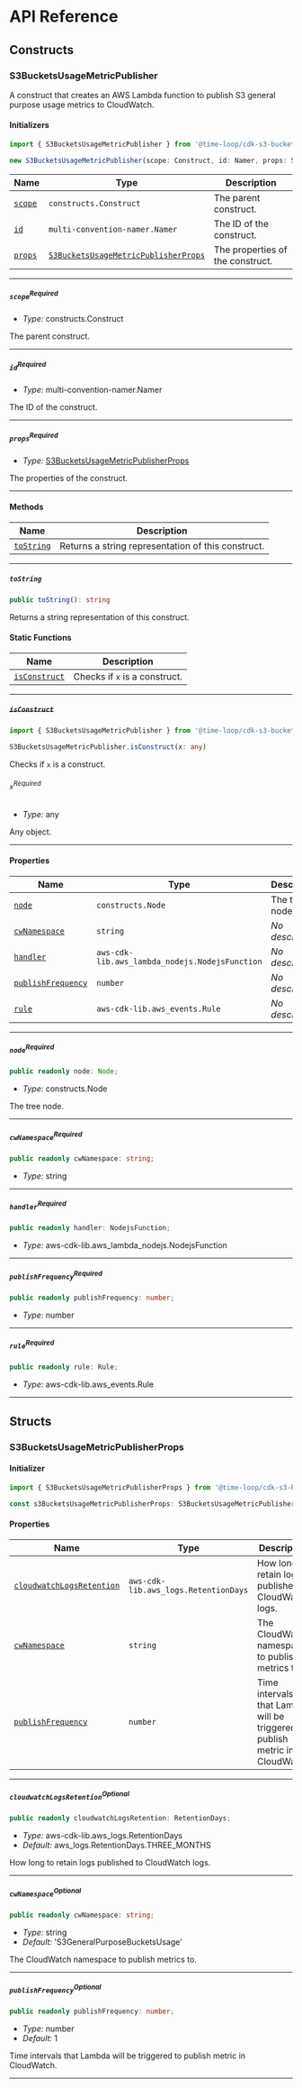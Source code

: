 # API Reference <a name="API Reference" id="api-reference"></a>

## Constructs <a name="Constructs" id="Constructs"></a>

### S3BucketsUsageMetricPublisher <a name="S3BucketsUsageMetricPublisher" id="@time-loop/cdk-s3-buckets-usage-metric-publisher.S3BucketsUsageMetricPublisher"></a>

A construct that creates an AWS Lambda function to publish S3 general purpose usage metrics to CloudWatch.

#### Initializers <a name="Initializers" id="@time-loop/cdk-s3-buckets-usage-metric-publisher.S3BucketsUsageMetricPublisher.Initializer"></a>

```typescript
import { S3BucketsUsageMetricPublisher } from '@time-loop/cdk-s3-buckets-usage-metric-publisher'

new S3BucketsUsageMetricPublisher(scope: Construct, id: Namer, props: S3BucketsUsageMetricPublisherProps)
```

| **Name** | **Type** | **Description** |
| --- | --- | --- |
| <code><a href="#@time-loop/cdk-s3-buckets-usage-metric-publisher.S3BucketsUsageMetricPublisher.Initializer.parameter.scope">scope</a></code> | <code>constructs.Construct</code> | The parent construct. |
| <code><a href="#@time-loop/cdk-s3-buckets-usage-metric-publisher.S3BucketsUsageMetricPublisher.Initializer.parameter.id">id</a></code> | <code>multi-convention-namer.Namer</code> | The ID of the construct. |
| <code><a href="#@time-loop/cdk-s3-buckets-usage-metric-publisher.S3BucketsUsageMetricPublisher.Initializer.parameter.props">props</a></code> | <code><a href="#@time-loop/cdk-s3-buckets-usage-metric-publisher.S3BucketsUsageMetricPublisherProps">S3BucketsUsageMetricPublisherProps</a></code> | The properties of the construct. |

---

##### `scope`<sup>Required</sup> <a name="scope" id="@time-loop/cdk-s3-buckets-usage-metric-publisher.S3BucketsUsageMetricPublisher.Initializer.parameter.scope"></a>

- *Type:* constructs.Construct

The parent construct.

---

##### `id`<sup>Required</sup> <a name="id" id="@time-loop/cdk-s3-buckets-usage-metric-publisher.S3BucketsUsageMetricPublisher.Initializer.parameter.id"></a>

- *Type:* multi-convention-namer.Namer

The ID of the construct.

---

##### `props`<sup>Required</sup> <a name="props" id="@time-loop/cdk-s3-buckets-usage-metric-publisher.S3BucketsUsageMetricPublisher.Initializer.parameter.props"></a>

- *Type:* <a href="#@time-loop/cdk-s3-buckets-usage-metric-publisher.S3BucketsUsageMetricPublisherProps">S3BucketsUsageMetricPublisherProps</a>

The properties of the construct.

---

#### Methods <a name="Methods" id="Methods"></a>

| **Name** | **Description** |
| --- | --- |
| <code><a href="#@time-loop/cdk-s3-buckets-usage-metric-publisher.S3BucketsUsageMetricPublisher.toString">toString</a></code> | Returns a string representation of this construct. |

---

##### `toString` <a name="toString" id="@time-loop/cdk-s3-buckets-usage-metric-publisher.S3BucketsUsageMetricPublisher.toString"></a>

```typescript
public toString(): string
```

Returns a string representation of this construct.

#### Static Functions <a name="Static Functions" id="Static Functions"></a>

| **Name** | **Description** |
| --- | --- |
| <code><a href="#@time-loop/cdk-s3-buckets-usage-metric-publisher.S3BucketsUsageMetricPublisher.isConstruct">isConstruct</a></code> | Checks if `x` is a construct. |

---

##### ~~`isConstruct`~~ <a name="isConstruct" id="@time-loop/cdk-s3-buckets-usage-metric-publisher.S3BucketsUsageMetricPublisher.isConstruct"></a>

```typescript
import { S3BucketsUsageMetricPublisher } from '@time-loop/cdk-s3-buckets-usage-metric-publisher'

S3BucketsUsageMetricPublisher.isConstruct(x: any)
```

Checks if `x` is a construct.

###### `x`<sup>Required</sup> <a name="x" id="@time-loop/cdk-s3-buckets-usage-metric-publisher.S3BucketsUsageMetricPublisher.isConstruct.parameter.x"></a>

- *Type:* any

Any object.

---

#### Properties <a name="Properties" id="Properties"></a>

| **Name** | **Type** | **Description** |
| --- | --- | --- |
| <code><a href="#@time-loop/cdk-s3-buckets-usage-metric-publisher.S3BucketsUsageMetricPublisher.property.node">node</a></code> | <code>constructs.Node</code> | The tree node. |
| <code><a href="#@time-loop/cdk-s3-buckets-usage-metric-publisher.S3BucketsUsageMetricPublisher.property.cwNamespace">cwNamespace</a></code> | <code>string</code> | *No description.* |
| <code><a href="#@time-loop/cdk-s3-buckets-usage-metric-publisher.S3BucketsUsageMetricPublisher.property.handler">handler</a></code> | <code>aws-cdk-lib.aws_lambda_nodejs.NodejsFunction</code> | *No description.* |
| <code><a href="#@time-loop/cdk-s3-buckets-usage-metric-publisher.S3BucketsUsageMetricPublisher.property.publishFrequency">publishFrequency</a></code> | <code>number</code> | *No description.* |
| <code><a href="#@time-loop/cdk-s3-buckets-usage-metric-publisher.S3BucketsUsageMetricPublisher.property.rule">rule</a></code> | <code>aws-cdk-lib.aws_events.Rule</code> | *No description.* |

---

##### `node`<sup>Required</sup> <a name="node" id="@time-loop/cdk-s3-buckets-usage-metric-publisher.S3BucketsUsageMetricPublisher.property.node"></a>

```typescript
public readonly node: Node;
```

- *Type:* constructs.Node

The tree node.

---

##### `cwNamespace`<sup>Required</sup> <a name="cwNamespace" id="@time-loop/cdk-s3-buckets-usage-metric-publisher.S3BucketsUsageMetricPublisher.property.cwNamespace"></a>

```typescript
public readonly cwNamespace: string;
```

- *Type:* string

---

##### `handler`<sup>Required</sup> <a name="handler" id="@time-loop/cdk-s3-buckets-usage-metric-publisher.S3BucketsUsageMetricPublisher.property.handler"></a>

```typescript
public readonly handler: NodejsFunction;
```

- *Type:* aws-cdk-lib.aws_lambda_nodejs.NodejsFunction

---

##### `publishFrequency`<sup>Required</sup> <a name="publishFrequency" id="@time-loop/cdk-s3-buckets-usage-metric-publisher.S3BucketsUsageMetricPublisher.property.publishFrequency"></a>

```typescript
public readonly publishFrequency: number;
```

- *Type:* number

---

##### `rule`<sup>Required</sup> <a name="rule" id="@time-loop/cdk-s3-buckets-usage-metric-publisher.S3BucketsUsageMetricPublisher.property.rule"></a>

```typescript
public readonly rule: Rule;
```

- *Type:* aws-cdk-lib.aws_events.Rule

---


## Structs <a name="Structs" id="Structs"></a>

### S3BucketsUsageMetricPublisherProps <a name="S3BucketsUsageMetricPublisherProps" id="@time-loop/cdk-s3-buckets-usage-metric-publisher.S3BucketsUsageMetricPublisherProps"></a>

#### Initializer <a name="Initializer" id="@time-loop/cdk-s3-buckets-usage-metric-publisher.S3BucketsUsageMetricPublisherProps.Initializer"></a>

```typescript
import { S3BucketsUsageMetricPublisherProps } from '@time-loop/cdk-s3-buckets-usage-metric-publisher'

const s3BucketsUsageMetricPublisherProps: S3BucketsUsageMetricPublisherProps = { ... }
```

#### Properties <a name="Properties" id="Properties"></a>

| **Name** | **Type** | **Description** |
| --- | --- | --- |
| <code><a href="#@time-loop/cdk-s3-buckets-usage-metric-publisher.S3BucketsUsageMetricPublisherProps.property.cloudwatchLogsRetention">cloudwatchLogsRetention</a></code> | <code>aws-cdk-lib.aws_logs.RetentionDays</code> | How long to retain logs published to CloudWatch logs. |
| <code><a href="#@time-loop/cdk-s3-buckets-usage-metric-publisher.S3BucketsUsageMetricPublisherProps.property.cwNamespace">cwNamespace</a></code> | <code>string</code> | The CloudWatch namespace to publish metrics to. |
| <code><a href="#@time-loop/cdk-s3-buckets-usage-metric-publisher.S3BucketsUsageMetricPublisherProps.property.publishFrequency">publishFrequency</a></code> | <code>number</code> | Time intervals that Lambda will be triggered to publish metric in CloudWatch. |

---

##### `cloudwatchLogsRetention`<sup>Optional</sup> <a name="cloudwatchLogsRetention" id="@time-loop/cdk-s3-buckets-usage-metric-publisher.S3BucketsUsageMetricPublisherProps.property.cloudwatchLogsRetention"></a>

```typescript
public readonly cloudwatchLogsRetention: RetentionDays;
```

- *Type:* aws-cdk-lib.aws_logs.RetentionDays
- *Default:* aws_logs.RetentionDays.THREE_MONTHS

How long to retain logs published to CloudWatch logs.

---

##### `cwNamespace`<sup>Optional</sup> <a name="cwNamespace" id="@time-loop/cdk-s3-buckets-usage-metric-publisher.S3BucketsUsageMetricPublisherProps.property.cwNamespace"></a>

```typescript
public readonly cwNamespace: string;
```

- *Type:* string
- *Default:* 'S3GeneralPurposeBucketsUsage'

The CloudWatch namespace to publish metrics to.

---

##### `publishFrequency`<sup>Optional</sup> <a name="publishFrequency" id="@time-loop/cdk-s3-buckets-usage-metric-publisher.S3BucketsUsageMetricPublisherProps.property.publishFrequency"></a>

```typescript
public readonly publishFrequency: number;
```

- *Type:* number
- *Default:* 1

Time intervals that Lambda will be triggered to publish metric in CloudWatch.

---



